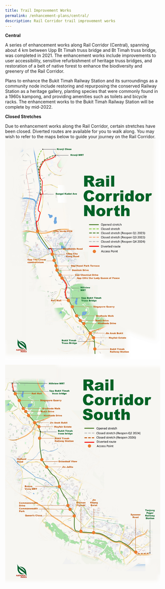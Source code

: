 ```yaml
---
title: Trail Improvement Works
permalink: /enhancement-plans/central/
description: Rail Corridor trail improvement works
---
```


**Central**

A series of enhancement works along Rail Corridor (Central), spanning about 4 km between Upp Bt Timah truss bridge and Bt Timah truss bridge, was completed in 2021. The enhancement works include improvements to user accessibility, sensitive refurbishment of heritage truss bridges, and restoration of a belt of native forest to enhance the biodiversity and greenery of the Rail Corridor.



Plans to enhance the Bukit Timah Railway Station and its surroundings as a community node include restoring and repurposing the conserved Railway Station as a heritage gallery, planting species that were commonly found in a 1960s kampong, and providing amenities such as toilets and bicycle racks. The enhancement works to the Bukit Timah Railway Station will be complete by mid-2022.



**Closed Stretches**

Due to enhancement works along the Rail Corridor, certain stretches have been closed. Diverted routes are available for you to walk along. You may wish to refer to the maps below to guide your journey on the Rail Corridor.
![rc north map](/images/RC%20North/RC%20North%20Map%20jpg%20280622.jpg)

![rc south map](/images/RC%20South/RC%20South%20Map%20jpg%20280622.jpg)